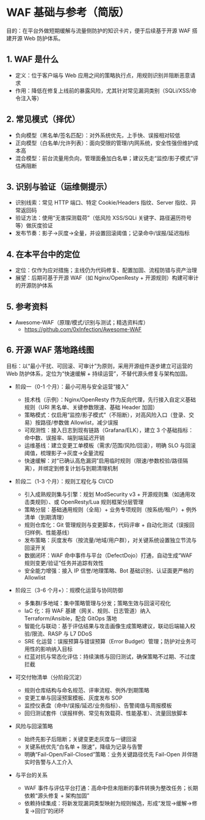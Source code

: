 # WAF 基础与参考（简版）

目的：在平台外做短期缓解与流量侧防护的知识卡片，便于后续基于开源 WAF 搭建开源 Web 防护体系。

## 1. WAF 是什么

- 定义：位于客户端与 Web 应用之间的策略执行点，用规则识别并阻断恶意请求
- 作用：降低在修复上线前的暴露风险，尤其针对常见漏洞类别（SQLi/XSS/命令注入等）

## 2. 常见模式（择优）

- 负向模型（黑名单/签名匹配）：对外系统优先，上手快、误报相对较低
- 正向模型（白名单/允许列表）：面向受限的管理/内网系统，安全性强但维护成本高
- 混合模型：前台流量用负向，管理面叠加白名单；建议先走“监控/影子模式”评估再阻断

## 3. 识别与验证（运维侧提示）

- 识别线索：常见 HTTP 端口、特定 Cookie/Headers 指纹、Server 指纹、异常返回码
- 验证方法：使用“无害探测载荷”（低风险 XSS/SQLi 关键字、路径遍历符号等）做灰度验证
- 发布节奏：影子→灰度→全量，并设置回滚阈值；记录命中/误报/延迟指标

## 4. 在本平台中的定位

- 定位：仅作为应对措施；主线仍为代码修复、配置加固、流程防错与资产治理
- 展望：后期可基于开源 WAF（如 Nginx/OpenResty + 开源规则）构建可审计的开源防护体系

## 5. 参考资料

- Awesome-WAF（原理/模式/识别与测试；精选资料库）
  - https://github.com/0xInfection/Awesome-WAF

## 6. 开源 WAF 落地路线图

目标：以“最小干扰、可回滚、可审计”为原则，采用开源组件逐步建立可运营的 Web 防护体系，定位为“快速缓解 + 持续运营”，不替代源头修复与架构加固。

- 阶段一（0-1 个月）：最小可用与安全运营“接入”

  - 技术栈（示例）：Nginx/OpenResty 作为反向代理，先行接入自定义基础规则（URI 黑名单、关键参数限速、基础 Header 加固）
  - 策略模式：仅启用“监控/影子模式”（不阻断），对高风险入口（登录、交易）按路径/参数做 Allowlist，减少误报
  - 可观测性：接入日志到现有链路（Grafana/ELK），建立 3 个基础指标：命中数、误报率、端到端延迟开销
  - 运维基线：建立变更工单模板（需求/范围/风险/回滚），明确 SLO 与回滚阈值，梳理影子→灰度→全量流程
  - 快速缓解：对“已确认高危漏洞”启用临时规则（限速/参数校验/路径隔离），并绑定到修复计划与到期清理机制
- 阶段二（1-3 个月）：规则工程化与 CI/CD

  - 引入成熟规则集与引擎：规划 ModSecurity v3 + 开源规则集（如通用攻击类规则）、或 OpenResty/Lua 规则框架分层管理
  - 策略分层：基础通用规则（全局）+ 业务专项规则（按系统/租户）+ 例外清单（到期清理）
  - 规则仓库化：Git 管理规则与变更脚本，代码评审 + 自动化测试（误报回归样例、性能基线）
  - 发布策略：灰度发布（按流量/地域/用户群），对关键系统设置独立节流与回滚开关
  - 数据闭环：WAF 命中事件与平台（DefectDojo）打通，自动生成“WAF 规则变更/验证”任务并追踪有效性
  - 安全能力增强：接入 IP 信誉/地理策略、Bot 基础识别、认证面更严格的 Allowlist
- 阶段三（3-6 个月+）：规模化运营与协同防御

  - 多集群/多地域：集中策略管理与分发；策略生效与回滚可视化
  - IaC 化：将 WAF 基建（网关、规则、日志管道）纳入 Terraform/Ansible，配合 GitOps 落地
  - 智能化与联动：基于评估结果与攻击画像生成策略建议，联动后端输入校验/限流、RASP 与 L7 DDoS
  - SRE 化运营：误报预算与错误预算（Error Budget）管理；防护对业务可用性的影响纳入目标
  - 红蓝对抗与常态化评估：持续演练与回归测试，确保策略不过期、不过度拦截
- 可交付物清单（分阶段沉淀）

  - 规则仓库结构与命名规范、评审流程、例外/到期策略
  - 变更工单与回滚预案模板、灰度发布 SOP
  - 监控仪表盘（命中/误报/延迟/业务指标）、告警阈值与周报模板
  - 回归测试套件（误报样例、常见有效载荷、性能基准）、流量回放脚本
- 风险与回滚策略

  - 始终先影子后阻断；关键变更走灰度与一键回滚
  - 关键系统优先“白名单 + 限速”，降级为记录与告警
  - 明确“Fail-Open/Fail-Closed”策略：业务关键路径优先 Fail-Open 并伴随实时告警与人工介入
- 与平台的关系

  - WAF 事件与评估平台打通：高命中但未阻断的事件转换为整改任务；长期依赖“源头修复 + 架构加固”
  - 依赖持续集成：将新发现漏洞类型映射为规则候选，形成“发现→缓解→修复→回归”的闭环